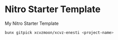 # Nitro Starter Template

My Nitro Starter Template

```bash
bunx gitpick xcvzmoon/xcvz-enesti <project-name>
```
